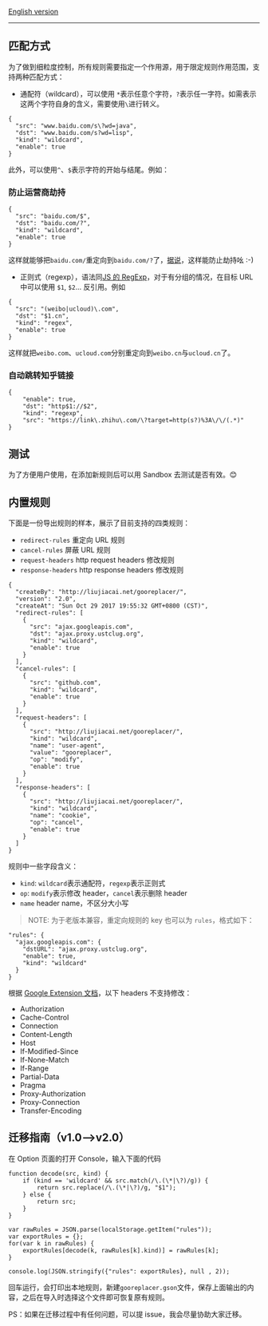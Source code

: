[English version](../README-en.md)

-------

## 匹配方式

为了做到细粒度控制，所有规则需要指定一个作用源，用于限定规则作用范围，支持两种匹配方式：

- 通配符（wildcard），可以使用 `*`表示任意个字符，`?`表示任一字符。如需表示这两个字符自身的含义，需要使用`\`进行转义。

```
{
  "src": "www.baidu.com/s\?wd=java",
  "dst": "www.baidu.com/s?wd=lisp",
  "kind": "wildcard",
  "enable": true
}
```

此外，可以使用`^`、`$`表示字符的开始与结尾。例如：

### 防止运营商劫持

```
{
  "src": "baidu.com/$",
  "dst": "baidu.com/?",
  "kind": "wildcard",
  "enable": true
}
```

这样就能够把`baidu.com/`重定向到`baidu.com/?`了，[据说](http://v2ex.com/t/169967)，这样能防止劫持吆 :-)

- 正则式（regexp），语法同[JS 的 RegExp](https://developer.mozilla.org/zh-CN/docs/Web/JavaScript/Reference/Global_Objects/RegExp)，对于有分组的情况，在目标 URL 中可以使用 `$1`, `$2`... 反引用。例如

```
{
  "src": "(weibo|ucloud)\.com",
  "dst": "$1.cn",
  "kind": "regex",
  "enable": true
}
```

这样就把`weibo.com`、`ucloud.com`分别重定向到`weibo.cn`与`ucloud.cn`了。

### 自动跳转知乎链接

```
{
    "enable": true,
    "dst": "http$1://$2",
    "kind": "regexp",
    "src": "https://link\.zhihu\.com/\?target=http(s?)%3A\/\/(.*)"
}
```

## 测试
为了方便用户使用，在添加新规则后可以用 Sandbox 去测试是否有效。😊

## 内置规则

下面是一份导出规则的样本，展示了目前支持的四类规则：

- `redirect-rules` 重定向 URL 规则
- `cancel-rules` 屏蔽 URL 规则
- `request-headers` http request headers 修改规则
- `response-headers` http response headers 修改规则

```
{
  "createBy": "http://liujiacai.net/gooreplacer/",
  "version": "2.0",
  "createAt": "Sun Oct 29 2017 19:55:32 GMT+0800 (CST)",
  "redirect-rules": [
    {
      "src": "ajax.googleapis.com",
      "dst": "ajax.proxy.ustclug.org",
      "kind": "wildcard",
      "enable": true
    }
  ],
  "cancel-rules": [
    {
      "src": "github.com",
      "kind": "wildcard",
      "enable": true
    }
  ],
  "request-headers": [
    {
      "src": "http://liujiacai.net/gooreplacer/",
      "kind": "wildcard",
      "name": "user-agent",
      "value": "gooreplacer",
      "op": "modify",
      "enable": true
    }
  ],
  "response-headers": [
    {
      "src": "http://liujiacai.net/gooreplacer/",
      "kind": "wildcard",
      "name": "cookie",
      "op": "cancel",
      "enable": true
    }
  ]
}
```
规则中一些字段含义：

- `kind`: `wildcard`表示通配符，`regexp`表示正则式
- `op`: `modify`表示修改 header，`cancel`表示删除 header
- `name` header name，不区分大小写

> NOTE: 为于老版本兼容，重定向规则的 key 也可以为 `rules`，格式如下：

```
"rules": {
  "ajax.googleapis.com": {
    "dstURL": "ajax.proxy.ustclug.org",
    "enable": true,
    "kind": "wildcard"
  }
}
```

根据 [Google Extension 文档](https://developer.chrome.com/extensions/webRequest)，以下 headers 不支持修改：

- Authorization
- Cache-Control
- Connection
- Content-Length
- Host
- If-Modified-Since
- If-None-Match
- If-Range
- Partial-Data
- Pragma
- Proxy-Authorization
- Proxy-Connection
- Transfer-Encoding


## 迁移指南（v1.0-->v2.0）

在 Option 页面的打开 Console，输入下面的代码

```
function decode(src, kind) {
    if (kind == 'wildcard' && src.match(/\.(\*|\?)/g)) {
        return src.replace(/\.(\*|\?)/g, "$1");
    } else {
        return src;
    }
}

var rawRules = JSON.parse(localStorage.getItem("rules"));
var exportRules = {};
for(var k in rawRules) {
    exportRules[decode(k, rawRules[k].kind)] = rawRules[k];
}

console.log(JSON.stringify({"rules": exportRules}, null , 2));
```

回车运行，会打印出本地规则，新建`gooreplacer.gson`文件，保存上面输出的内容，之后在导入时选择这个文件即可恢复原有规则。

PS：如果在迁移过程中有任何问题，可以提 issue，我会尽量协助大家迁移。

